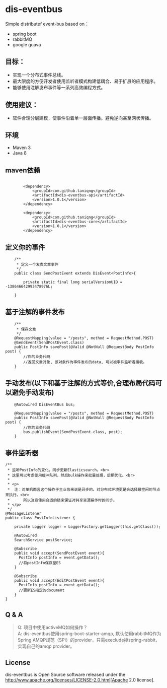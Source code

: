 # dis-eventbus
Simple distributef event-bus 
based on：
* spring boot
* rabbitMQ
* google guava

## 目标：
* 实现一个分布式事件总线。
* 最大限度的方便开发者使用监听者模式构建低耦合、易于扩展的应用程序。
* 能够使用注解发布事件等一系列高效编程方式。

## 使用建议：
* 软件合理分层建模，使事件沿着单一层面传播。避免逆向甚至网状传播。

## 环境

- Maven 3
- Java 8

## maven依赖

```
		
		<dependency>
			<groupId>com.github.taniqng</groupId>
			<artifactId>dis-eventbus-api</artifactId>
			<version>1.0.1</version>
		</dependency>
		
		<dependency>
			<groupId>com.github.taniqng</groupId>
			<artifactId>dis-eventbus-core</artifactId>
			<version>1.0.1</version>
		</dependency>
```
## 定义你的事件

```
	/**
	 * 定义一个发表文章事件
	 */
	public class SendPostEvent extends DisEvent<PostInfo>{

		private static final long serialVersionUID = -138646642993478976L;

	}

```

## 基于注解的事件发布

```
	/**
	 * 保存文章
	 */	
	@RequestMapping(value = "/posts", method = RequestMethod.POST)
	@SendEvent(SendPostEvent.class)
	public PostInfo savePost(@Valid @NotNull @RequestBody PostInfo post) {
		//你的业务代码
		//返回文章对象, 该对象作为事件发布的data, 可以被事件监听者接收。
	}

```

## 手动发布(以下和基于注解的方式等价,合理布局代码可以避免手动发布)

```
	@Autowired DisEventBus bus;
	
	@RequestMapping(value = "/posts", method = RequestMethod.POST)
	public PostInfo savePost(@Valid @NotNull @RequestBody PostInfo post) {
		//你的业务代码
		bus.publishEvent(SendPostEvent.class, post);
	}

```


## 事件监听器

```
/**
 * 监听PostInfo的变化，同步更新Elasticsearch。<br>
 * 这里可以考虑使用缓冲队列，然后bulk操作来批量处理，后期优化。<br>
 * 
 * <p>
 *  注：对单机而言这个操作于主业务来说是异步的。对分布式环境更是会选择最空闲的节点来执行。<br>
 *      所以注意使用合适的锁来保证对共享资源操作时的同步。
 * </p>
 */
@MessageListener
public class PostInfoListener {
	
	private Logger logger = LoggerFactory.getLogger(this.getClass());
	
	@Autowired
	SearchService postService;
	
	@Subscribe	
	public void accept(SendPostEvent event){
	  PostInfo postInfo = event.getData();	  
	  //将postInfo保存至ES
	}
	
	@Subscribe
	public void accept(EditPostEvent event){
	  PostInfo postInfo = event.getData();	  
	  //更新ES指定的document
	}
}

```
## Q & A
> Q: 项目中使用activeMQ如何操作？<br>
> A: dis-eventbus使用spring-boot-starter-amqp, 默认使用rabbitMQ作为Spring AMQP规范（SPI）的provider，只需execlude掉spring-rabbit，实现自己的amqp provider。

## License
dis-eventbus is Open Source software released under the
http://www.apache.org/licenses/LICENSE-2.0.html[Apache 2.0 license].
